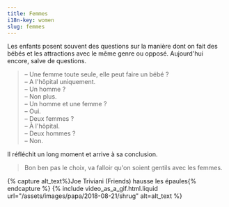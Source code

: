 ```yaml
---
title: Femmes
i18n-key: women
slug: femmes
---
```


Les enfants posent souvent des questions sur la manière dont on fait des bébés
et les attractions avec le même genre ou opposé. Aujourd'hui encore, salve de
questions.

<!-- more -->

> – Une femme toute seule, elle peut faire un bébé ?  
> – A l'hôpital uniquement.  
> – Un homme ?  
> – Non plus.  
> – Un homme et une femme ?  
> – Oui.  
> – Deux femmes ?  
> – À l'hôpital.  
> – Deux hommes ?  
> – Non.

Il réfléchit un long moment et arrive à sa conclusion.

> Bon ben pas le choix, va falloir qu'on soient gentils avec les femmes.

{% capture alt_text%}Joe Triviani (Friends) hausse les épaules{% endcapture %}
{% include video_as_a_gif.html.liquid
url="/assets/images/papa/2018-08-21/shrug"
alt=alt_text
%}
